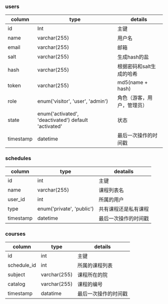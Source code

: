 ### users
| column | type | details |
| -- | -- | -- |
| id | Int | 主键 |
| name | varchar(255) | 用户名 |
| email | varchar(255) | 邮箱 |
| salt | varchar(255) | 生成hash的盐 |
| hash | varchar(255) | 根据密码和salt生成的哈希 |
| token | varchar(255) | md5(name + hash) |
| role | enum('visitor', 'user', 'admin') | 角色（游客，用户，管理员） |
| state | enum('activated', 'deactivated') default 'activated' | 状态 |
| timestamp | datetime | 最后一次操作的时间戳 |

### schedules
| column | type | deatails |
| -- | -- | -- |
| id | int | 主键 |
| name | varchar(255) | 课程列表名 |
| user_id | int | 所属的用户 |
| type | enum('private', 'public') | 共有课程还是私有课程 |
| timestamp | datetime | 最后一次操作的时间戳 |

### courses
| column | type | details |
| -- | -- | -- |
| id | int | 主键 |
| schedule_id | int | 所属的课程列表 |
| subject | varchar(255) | 课程所在的院 |
| catalog | varchar(255) | 课程的编号 |
| timestamp | datatime | 最后一次操作的时间戳 |

